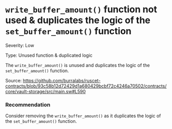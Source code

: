 # `write_buffer_amount()` function not used & duplicates the logic of the `set_buffer_amount()` function

Severity: Low 

Type: Unused function & duplicated logic

The `write_buffer_amount()` is unused and duplicates the logic of the `set_buffer_amount()` function.

Source: https://github.com/burralabs/ruscet-contracts/blob/93c58b12d72429d1a680429bcbf72c4246a70502/contracts/core/vault-storage/src/main.sw#L590

### Recommendation

Consider removing the `write_buffer_amount()` as it duplicates the logic of the `set_buffer_amount()` function.

